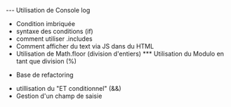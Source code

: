 --- Utilisation de Console log
- Condition imbriquée
- syntaxe des conditions (if)
- comment utiliser .includes
- Comment afficher du text via JS dans du HTML
- Utilisation de Math.floor (division d'entiers)
*** Utilisation du Modulo en tant que division (%)
* Base de refactoring
- utillisation du "ET conditionnel" (&&)
- Gestion d'un champ de saisie